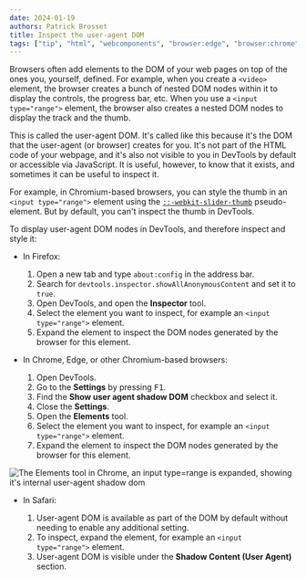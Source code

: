 ```yaml
---
date: 2024-01-19
authors: Patrick Brosset
title: Inspect the user-agent DOM
tags: ["tip", "html", "webcomponents", "browser:edge", "browser:chrome", "browser:firefox", "browser:safari"]
---
```


Browsers often add elements to the DOM of your web pages on top of the ones you, yourself, defined. For example, when you create a `<video>` element, the browser creates a bunch of nested DOM nodes within it to display the controls, the progress bar, etc. When you use a `<input type="range">` element, the browser also creates a nested DOM nodes to display the track and the thumb.

This is called the user-agent DOM. It's called like this because it's the DOM that the user-agent (or browser) creates for you. It's not part of the HTML code of your webpage, and it's also not visible to you in DevTools by default or accessible via JavaScript. It is useful, however, to know that it exists, and sometimes it can be useful to inspect it.

For example, in Chromium-based browsers, you can style the thumb in an `<input type="range">` element using the [`::-webkit-slider-thumb`](https://developer.mozilla.org/docs/Web/CSS/::-webkit-slider-thumb) pseudo-element. But by default, you can't inspect the thumb in DevTools.

To display user-agent DOM nodes in DevTools, and therefore inspect and style it:

* In Firefox:

  1. Open a new tab and type `about:config` in the address bar.
  1. Search for `devtools.inspector.showAllAnonymousContent` and set it to `true`.
  1. Open DevTools, and open the **Inspector** tool.
  1. Select the element you want to inspect, for example an `<input type="range">` element.
  1. Expand the element to inspect the DOM nodes generated by the browser for this element.

* In Chrome, Edge, or other Chromium-based browsers:

  1. Open DevTools.
  1. Go to the **Settings** by pressing <kbd>F1</kbd>.
  1. Find the **Show user agent shadow DOM** checkbox and select it.
  1. Close the **Settings**.
  1. Open the **Elements** tool.
  1. Select the element you want to inspect, for example an `<input type="range">` element.
  1. Expand the element to inspect the DOM nodes generated by the browser for this element.

![The Elements tool in Chrome, an input type=range is expanded, showing it's internal user-agent shadow dom](../../assets/img/inspect-user-agent-dom.png)

* In Safari:

  1. User-agent DOM is available as part of the DOM by default without needing to enable any additional setting.
  2. To inspect, expand the element, for example an `<input type="range">` element.
  3. User-agent DOM is visible under the **Shadow Content (User Agent)** section.
